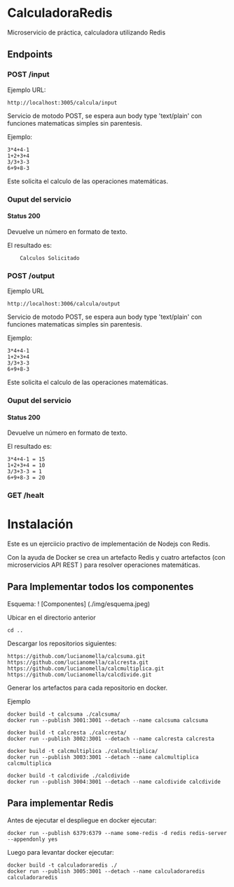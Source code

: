 # CalculadoraRedis
Microservicio de práctica, calculadora utilizando Redis

## Endpoints

### POST /input

Ejemplo URL: 
~~~
http://localhost:3005/calcula/input
~~~

Servicio de motodo POST,  se espera aun body type 'text/plain' con funciones matematicas simples sin parentesis.

Ejemplo:
~~~
3*4+4-1
1+2+3+4
3/3+3-3
6+9+8-3
~~~

Este solicita el calculo de las operaciones matemáticas.

### Ouput del servicio
#### Status 200
Devuelve un número en formato de texto.

El resultado es:
~~~
    Calculos Solicitado
~~~

### POST /output
Ejemplo URL
~~~
http://localhost:3006/calcula/output
~~~

Servicio de motodo POST,  se espera aun body type 'text/plain' con funciones matematicas simples sin parentesis.

Ejemplo:
~~~
3*4+4-1
1+2+3+4
3/3+3-3
6+9+8-3
~~~

Este solicita el calculo de las operaciones matemáticas.

### Ouput del servicio
#### Status 200
Devuelve un número en formato de texto.

El resultado es:
~~~
3*4+4-1 = 15
1+2+3+4 = 10
3/3+3-3 = 1
6+9+8-3 = 20
~~~


### GET /healt


# Instalación
Este es un ejerciicio practivo de implementación de Nodejs con Redis. 

Con la ayuda de Docker se crea un artefacto Redis y cuatro artefactos (con microservicios API REST ) para resolver operaciones matemáticas.


## Para Implementar todos los componentes

Esquema:
! [Componentes] (./img/esquema.jpeg)

Ubicar en el directorio anterior
~~~
cd ..
~~~

Descargar los repositorios siguientes:
~~~
https://github.com/lucianomella/calcsuma.git
https://github.com/lucianomella/calcresta.git
https://github.com/lucianomella/calcmultiplica.git
https://github.com/lucianomella/calcdivide.git
~~~

Generar los artefactos para cada repositorio en docker.

Ejemplo
~~~
docker build -t calcsuma ./calcsuma/
docker run --publish 3001:3001 --detach --name calcsuma calcsuma

docker build -t calcresta ./calcresta/
docker run --publish 3002:3001 --detach --name calcresta calcresta

docker build -t calcmultiplica ./calcmultiplica/
docker run --publish 3003:3001 --detach --name calcmultiplica calcmultiplica

docker build -t calcdivide ./calcdivide
docker run --publish 3004:3001 --detach --name calcdivide calcdivide
~~~


## Para implementar Redis

Antes de ejecutar el despliegue en docker ejecutar:
~~~
docker run --publish 6379:6379 --name some-redis -d redis redis-server --appendonly yes
~~~

Luego para levantar docker ejecutar:
~~~
docker build -t calculadoraredis ./
docker run --publish 3005:3001 --detach --name calculadoraredis calculadoraredis
~~~
